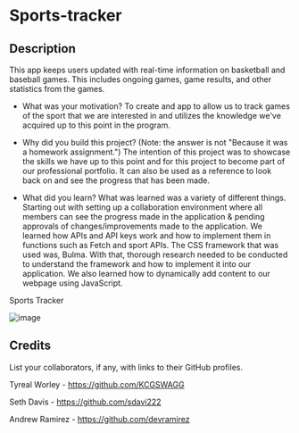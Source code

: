 # Sports-tracker

## Description
This app keeps users updated with real-time information on basketball and baseball games. This includes ongoing games, game results, and other statistics from the games.

- What was your motivation?
To create and app to allow us to track games of the sport that we are interested in and utilizes the knowledge we've acquired up to this point in the program.

- Why did you build this project? (Note: the answer is not "Because it was a homework assignment.")
The intention of this project was to showcase the skills we have up to this point and for this project to become part of our professional portfolio. It can also be used as a reference to look back on and see the progress that has been made.

- What did you learn?
What was learned was a variety of different things. Starting out with setting up a collaboration environment where all members can see the progress made in the application & pending approvals of changes/improvements made to the application.
We learned how APIs and API keys work and how to implement them in functions such as Fetch and sport APIs. The CSS framework that was used was, Bulma. With that, thorough research needed to be conducted to understand the framework and how to implement it into our application. We also learned how to dynamically add content to our webpage using JavaScript.


Sports Tracker

![image](https://github.com/KCGSWAGG/sports-tracker/assets/129568159/95e8f8b1-afe2-4fa4-9859-0fb129338d93)


## Credits

List your collaborators, if any, with links to their GitHub profiles.

Tyreal Worley - https://github.com/KCGSWAGG

Seth Davis - https://github.com/sdavi222

Andrew Ramirez - https://github.com/devramirez


